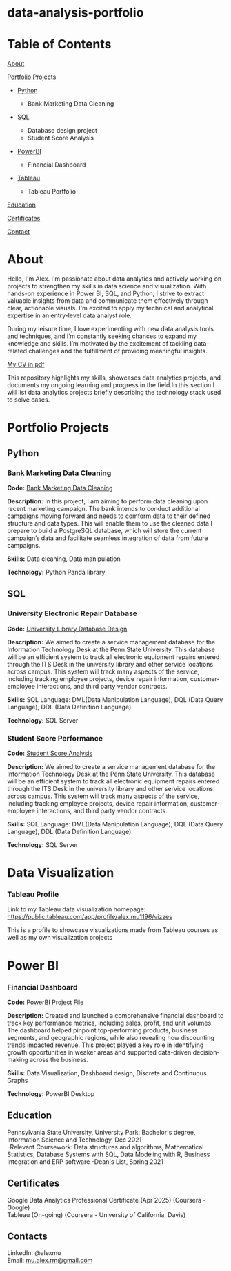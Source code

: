 # data-analysis-portfolio

# Table of Contents

[About](#about)

[Portfolio Projects](#portfolio-projects) <br>

  - [Python](#python) <br>
    - Bank Marketing Data Cleaning <br>

  - [SQL](#sql) <br>
    - Database design project <br>
    - Student Score Analysis <br>

  - [PowerBI](#power-bi) <br>
    - Financial Dashboard <br>

  - [Tableau](#tableau-profile) <br>
    - Tableau Portfolio <br>

[Education](#education)

[Certificates](#certificates)

[Contact](#contacts)

# About

Hello, I'm Alex. I'm passionate about data analytics and actively working on projects to strengthen my skills in data science and visualization. With hands-on experience in Power BI, SQL, and Python, I strive to extract valuable insights from data and communicate them effectively through clear, actionable visuals. I'm excited to apply my technical and analytical expertise in an entry-level data analyst role.

During my leisure time, I love experimenting with new data analysis tools and techniques, and I’m constantly seeking chances to expand my knowledge and skills. I’m motivated by the excitement of tackling data-related challenges and the fulfillment of providing meaningful insights.

[My CV in pdf](path/to/your-cv.pdf)

This repository highlights my skills, showcases data analytics projects, and documents my ongoing learning and progress in the field.In this section I will list data analytics projects briefly describing the technology stack used to solve cases.



# Portfolio Projects

## Python

### Bank Marketing Data Cleaning

**Code:** [Bank Marketing Data Cleaning](project-files/BankMarketingCleaning-1.ipynb)

**Description:** In this project, I am aiming to perform data cleaning upon recent marketing campaign. The bank intends to conduct additional campaigns moving forward and needs to comform data to their defined structure and data types. This will enable them to use the cleaned data I prepare to build a PostgreSQL database, which will store the current campaign’s data and facilitate seamless integration of data from future campaigns.

**Skills:** Data cleaning, Data manipulation

**Technology:** Python Panda library


## SQL

### University Electronic Repair Database

**Code:** [University Library Database Design]()

**Description:** We aimed to create a service management database for the Information Technology Desk at the Penn State University. This database will be an efficient system to track all electronic equipment repairs entered through the ITS Desk in the university library and other service locations across campus. This system will track many aspects of the service, including tracking employee projects, device repair information, customer-employee interactions, and third party vendor contracts.

**Skills:** SQL Language: DML(Data Manipulation Language), DQL (Data Query Language), DDL (Data Definition Language).

**Technology:** SQL Server

### Student Score Performance

**Code:** [Student Score Analysis]()

**Description:** We aimed to create a service management database for the Information Technology Desk at the Penn State University. This database will be an efficient system to track all electronic equipment repairs entered through the ITS Desk in the university library and other service locations across campus. This system will track many aspects of the service, including tracking employee projects, device repair information, customer-employee interactions, and third party vendor contracts.

**Skills:** SQL Language: DML(Data Manipulation Language), DQL (Data Query Language), DDL (Data Definition Language).

**Technology:** SQL Server


# Data Visualization

### Tableau Profile
Link to my Tableau data visualization homepage: https://public.tableau.com/app/profile/alex.mu1196/vizzes

This is a profile to showcase visualizations made from Tableau courses as well as my own visualization projects


# Power BI

### Financial Dashboard

**Code:** [PowerBI Project File]()

**Description:** Created and launched a comprehensive financial dashboard to track key performance metrics, including sales, profit, and unit volumes. The dashboard helped pinpoint top-performing products, business segments, and geographic regions, while also revealing how discounting trends impacted revenue. This project played a key role in identifying growth opportunities in weaker areas and supported data-driven decision-making across the business.

**Skills:** Data Visualization, Dashboard design, Discrete and Continuous Graphs

**Technology:** PowerBI Desktop


## Education
Pennsylvania State University, University Park: Bachelor's degree, Information Science and Technology, Dec 2021 <br>
    -Relevant Coursework: Data structures and algorithms, Mathematical Statistics, Database Systems with SQL, Data Modeling with R, Business Integration and ERP software 
    -Dean's List, Spring 2021
    

## Certificates
Google Data Analytics Professional Certificate (Apr 2025) (Coursera - Google) <br>
Tableau (On-going) (Coursera - University of California, Davis)


## Contacts
LinkedIn: @alexmu <br>
Email: mu.alex.rm@gmail.com